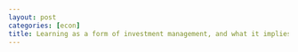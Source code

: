 ```yaml
---
layout: post
categories: [econ]
title: Learning as a form of investment management, and what it implies about teaching
---
```


